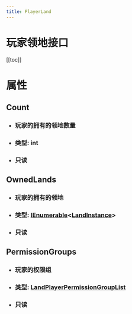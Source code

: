 ```yaml
---
title: PlayerLand
---
```


# 玩家领地接口

[[toc]]

# 属性
## Count
- ### 玩家的拥有的领地数量
- ### 类型: int
- ### 只读
## OwnedLands
- ### 玩家的拥有的领地
- ### 类型: [IEnumerable](../types/IEnumerable.md)&lt;[LandInstance](../types/LandInstance.md)&gt;
- ### 只读
## PermissionGroups
- ### 玩家的权限组
- ### 类型: [LandPlayerPermissionGroupList](../types/LandPlayerPermissionGroupList.md)
- ### 只读